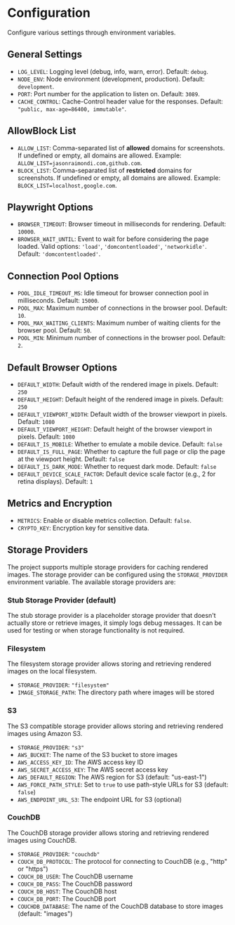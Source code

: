 # Configuration

Configure various settings through environment variables.

## General Settings

- `LOG_LEVEL`: Logging level (debug, info, warn, error). Default: `debug`.
- `NODE_ENV`: Node environment (development, production). Default: `development`.
- `PORT`: Port number for the application to listen on. Default: `3089`.
- `CACHE_CONTROL`: Cache-Control header value for the responses. Default: `"public, max-age=86400, immutable"`.

## AllowBlock List

- `ALLOW_LIST`: Comma-separated list of **allowed** domains for screenshots. If undefined or empty, all domains are allowed. Example: `ALLOW_LIST=jasonraimondi.com,github.com`.
- `BLOCK_LIST`: Comma-separated list of **restricted** domains for screenshots. If undefined or empty, all domains are allowed. Example: `BLOCK_LIST=localhost,google.com`.

## Playwright Options

- `BROWSER_TIMEOUT`: Browser timeout in milliseconds for rendering. Default: `10000`.
- `BROWSER_WAIT_UNTIL`: Event to wait for before considering the page loaded. Valid options: `'load'`, `'domcontentloaded'`, `'networkidle'`. Default: `'domcontentloaded'`.

## Connection Pool Options

- `POOL_IDLE_TIMEOUT_MS`: Idle timeout for browser connection pool in milliseconds. Default: `15000`.
- `POOL_MAX`: Maximum number of connections in the browser pool. Default: `10`.
- `POOL_MAX_WAITING_CLIENTS`: Maximum number of waiting clients for the browser pool. Default: `50`.
- `POOL_MIN`: Minimum number of connections in the browser pool. Default: `2`.

## Default Browser Options

- `DEFAULT_WIDTH`: Default width of the rendered image in pixels. Default: `250`
- `DEFAULT_HEIGHT`: Default height of the rendered image in pixels. Default: `250`
- `DEFAULT_VIEWPORT_WIDTH`: Default width of the browser viewport in pixels. Default: `1080`
- `DEFAULT_VIEWPORT_HEIGHT`: Default height of the browser viewport in pixels. Default: `1080`
- `DEFAULT_IS_MOBILE`: Whether to emulate a mobile device. Default: `false`
- `DEFAULT_IS_FULL_PAGE`: Whether to capture the full page or clip the page at the viewport height. Default: `false`
- `DEFAULT_IS_DARK_MODE`: Whether to request dark mode. Default: `false`
- `DEFAULT_DEVICE_SCALE_FACTOR`: Default device scale factor (e.g., 2 for retina displays). Default: `1`

## Metrics and Encryption

- `METRICS`: Enable or disable metrics collection. Default: `false`.
- `CRYPTO_KEY`: Encryption key for sensitive data.

## Storage Providers

The project supports multiple storage providers for caching rendered images. The storage provider can be configured using the `STORAGE_PROVIDER` environment variable. The available storage providers are:

### Stub Storage Provider (default)

The stub storage provider is a placeholder storage provider that doesn't actually store or retrieve images, it simply logs debug messages. It can be used for testing or when storage functionality is not required.

### Filesystem

The filesystem storage provider allows storing and retrieving rendered images on the local filesystem.

- `STORAGE_PROVIDER`: `"filesystem"`
- `IMAGE_STORAGE_PATH`: The directory path where images will be stored

### S3

The S3 compatible storage provider allows storing and retrieving rendered images using Amazon S3.

- `STORAGE_PROVIDER`: `"s3"`
- `AWS_BUCKET`: The name of the S3 bucket to store images
- `AWS_ACCESS_KEY_ID`: The AWS access key ID
- `AWS_SECRET_ACCESS_KEY`: The AWS secret access key
- `AWS_DEFAULT_REGION`: The AWS region for S3 (default: "us-east-1")
- `AWS_FORCE_PATH_STYLE`: Set to `true` to use path-style URLs for S3 (default: `false`)
- `AWS_ENDPOINT_URL_S3`: The endpoint URL for S3 (optional)

### CouchDB

The CouchDB storage provider allows storing and retrieving rendered images using CouchDB.

- `STORAGE_PROVIDER`: `"couchdb"`
- `COUCH_DB_PROTOCOL`: The protocol for connecting to CouchDB (e.g., "http" or "https")
- `COUCH_DB_USER`: The CouchDB username
- `COUCH_DB_PASS`: The CouchDB password
- `COUCH_DB_HOST`: The CouchDB host
- `COUCH_DB_PORT`: The CouchDB port
- `COUCHDB_DATABASE`: The name of the CouchDB database to store images (default: "images")
